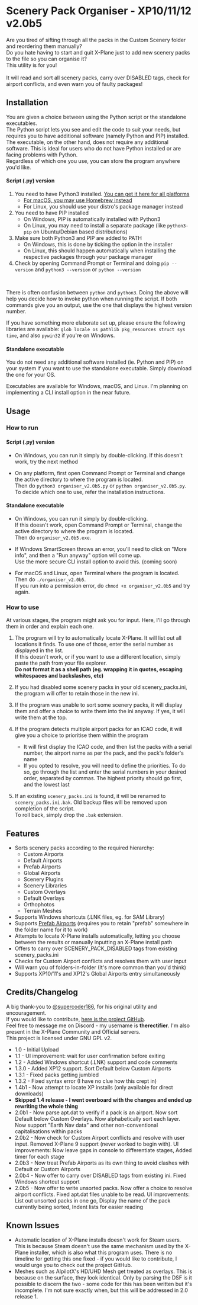 # Scenery Pack Organiser - XP10/11/12 v2.0b5

Are you tired of sifting through all the packs in the Custom Scenery folder and reordering them manually?\
Do you hate having to start and quit X-Plane just to add new scenery packs to the file so you can organise it?\
This utility is for you!\
<br>
It will read and sort all scenery packs, carry over DISABLED tags, check for airport conflicts, and even warn you of faulty packages!


## Installation
You are given a choice between using the Python script or the standalone executables.\
The Python script lets you see and edit the code to suit your needs, but requires you to have additional software (namely Python and PIP) installed.\
The executable, on the other hand, does not require any additional software. This is ideal for users who do not have Python installed or are facing problems with Python.\
Regardless of which one you use, you can store the program anywhere you'd like.
#### Script (.py) version
1. You need to have Python3 installed. [You can get it here for all platforms](https://www.python.org/downloads/)
    - [For macOS, you may use Homebrew instead](https://docs.python-guide.org/starting/install3/osx/)
    - For Linux, you should use your distro's package manager instead
2. You need to have PIP installed
    - On Windows, PIP is automatically installed with Python3
    - On Linux, you may need to install a separate package (like `python3-pip` on Ubuntu/Debian based distributions)
3. Make sure both Python3 and PIP are added to PATH
    - On Windows, this is done by ticking the option in the installer
    - On Linux, this should happen automatically when installing the respective packages through your package manager
4. Check by opening Command Prompt or Terminal and doing `pip --version` and `python3 --version` or `python --version`
<br>

There is often confusion between `python` and `python3`. Doing the above will help you decide how to invoke python when running the script. If both commands give you an output, use the one that displays the highest version number. <br>

If you have something more elaborate set up, please ensure the following libraries are available: `glob locale os pathlib pkg_resources struct sys time`, and also `pywin32` if you're on Windows. 


#### Standalone executable
You do not need any additional software installed (ie. Python and PIP) on your system if you want to use the standalone executable. Simply download the one for your OS. <br>

Executables are available for Windows, macOS, and Linux. I'm planning on implementing a CLI install option in the near future. 


## Usage
### How to run
#### Script (.py) version
- On Windows, you can run it simply by double-clicking. If this doesn't work, try the next method

- On any platform, first open Command Prompt or Terminal and change the active directory to where the program is located.\
Then do `python3 organiser_v2.0b5.py` or `python organiser_v2.0b5.py`.\
To decide which one to use, refer the installation instructions.
#### Standalone executable
- On Windows, you can run it simply by double-clicking.\
If this doesn't work, open Command Prompt or Terminal, change the active directory to where the program is located.\
Then do `organiser_v2.0b5.exe`.

- If Windows SmartScreen throws an error, you'll need to click on "More info", and then a "Run anyway" option will come up.\
Use the more secure CLI install option to avoid this. (coming soon)

- For macOS and Linux, open Terminal where the program is located.\
Then do `./organiser_v2.0b5`.\
If you run into a permission error, do `chmod +x organiser_v2.0b5` and try again.


### How to use
At various stages, the program might ask you for input. Here, I'll go through them in order and explain each one.
1. The program will try to automatically locate X-Plane. It will list out all locations it finds. To use one of those, enter the serial number as displayed in the list.\
If this doesn't work, or if you want to use a different location, simply paste the path from your file explorer.\
**Do not format it as a shell path (eg. wrapping it in quotes, escaping whitespaces and backslashes, etc)**

2. If you had disabled some scenery packs in your old scenery_packs.ini, the program will offer to retain those in the new ini.

3. If the program was unable to sort some scenery packs, it will display them and offer a choice to write them into the ini anyway. If yes, it will write them at the top.

4. If the program detects multiple airport packs for an ICAO code, it will give you a choice to prioritise them within the program
    - It will first display the ICAO code, and then list the packs with a serial number, the airport name as per the pack, and the pack's folder's name
    - If you opted to resolve, you will need to define the priorities. To do so, go through the list and enter the serial numbers in your desired order, separated by commas. The highest priority should go first, and the lowest last
5. If an existing `scenery_packs.ini` is found, it will be renamed to `scenery_packs.ini.bak`. Old backup files will be removed upon completion of the script.\
To roll back, simply drop the `.bak` extension.


## Features
- Sorts scenery packs according to the required hierarchy:
    - Custom Airports
    - Default Airports
    - Prefab Airports
    - Global Airports
    - Scenery Plugins
    - Scenery Libraries
    - Custom Overlays
    - Default Overlays
    - Orthophotos
    - Terrain Meshes
- Supports Windows shortcuts (.LNK files, eg. for SAM Library)
- Supports [Prefab Airports](https://forums.x-plane.org/index.php?/files/file/27582-prefab-scenery-for-25000-airports/) (requires you to retain "prefab" somewhere in the folder name for it to work)
- Attempts to locate X-Plane installs automatically, letting you choose between the results or manually inputting an X-Plane install path
- Offers to carry over SCENERY_PACK_DISABLED tags from existing scenery_packs.ini
- Checks for Custom Airport conflicts and resolves them with user input
- Will warn you of folders-in-folder (It's more common than you'd think)
- Supports XP10/11's and XP12's Global Airports entry simultaneously


## Credits/Changelog
A big thank-you to [@supercoder186](https://github.com/supercoder186/), for his original utility and encouragement.\
If you would like to contribute, [here is the project GitHub](https://github.com/therectifier/SceneryPacksOrganiser/).\
Feel free to message me on Discord - my username is **therectifier**. I'm also present in the X-Plane Community and Official servers.\
This project is licensed under GNU GPL v2.

- 1.0 - Initial Upload
- 1.1 - UI improvement: wait for user confirmation before exiting
- 1.2 - Added Windows shortcut (.LNK) support and code comments
- 1.3.0 - Added XP12 support. Sort Default below Custom Airports
- 1.3.1 - Fixed packs getting jumbled
- 1.3.2 - Fixed syntax error (I have no clue how this crept in)
- 1.4b1 - Now attempt to locate XP installs (only available for direct downloads)
- **Skipped 1.4 release - I went overboard with the changes and ended up rewriting the whole thing**
- 2.0b1 - Now parse apt.dat to verify if a pack is an airport. Now sort Default below Custom Overlays. Now alphabetically sort each layer. Now support "Earth Nav data" and other non-conventional capitalisations within packs
- 2.0b2 - Now check for Custom Airport conflicts and resolve with user input. Removed X-Plane 9 support (never worked to begin with). UI improvements: Now leave gaps in console to differentiate stages, Added timer for each stage
- 2.0b3 - Now treat Prefab Airports as its own thing to avoid clashes with Default or Custom Airports
- 2.0b4 - Now offer to carry over DISABLED tags from existing ini. Fixed Windows shortcut support
- 2.0b5 - Now offer to write unsorted packs. Now offer a choice to resolve airport conflicts. Fixed apt.dat files unable to be read. UI improvements: List out unsorted packs in one go, Display the name of the pack currently being sorted, Indent lists for easier reading


## Known Issues
- Automatic location of X-Plane installs doesn't work for Steam users. This is because Steam doesn't use the same mechanism used by the X-Plane installer, which is also what this program uses. There is no timeline for getting this one fixed - if you would like to contribute, I would urge you to check out the project GitHub.
- Meshes such as AlpilotX's HD/UHD Mesh get treated as overlays. This is because on the surface, they look identical. Only by parsing the DSF is it possible to discern the two - some code for this has been written but it's incomplete. I'm not sure exactly when, but this will be addressed in 2.0 release 1.
